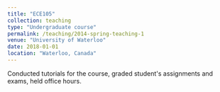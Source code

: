 ```yaml
---
title: "ECE105"
collection: teaching
type: "Undergraduate course"
permalink: /teaching/2014-spring-teaching-1
venue: "University of Waterloo"
date: 2018-01-01
location: "Waterloo, Canada"
---
```


Conducted tutorials for the course, graded student's assignments and exams, held office hours.
